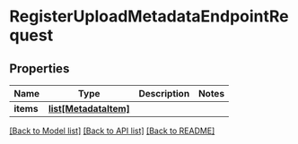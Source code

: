 # RegisterUploadMetadataEndpointRequest

## Properties

Name | Type | Description | Notes
------------ | ------------- | ------------- | -------------
**items** | [**list[MetadataItem]**](MetadataItem.md) |  | 

[[Back to Model list]](../#documentation-for-models) [[Back to API list]](../#documentation-for-api-endpoints) [[Back to README]](../)


